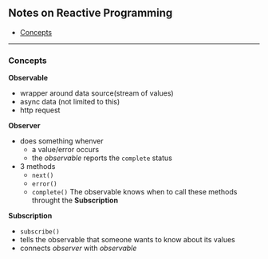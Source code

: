 ## Notes on Reactive Programming

- [Concepts](#concepts)  

---

### Concepts

**Observable**
- wrapper around data source(stream of values)
- async data (not limited to this)
- http request

**Observer**
- does something whenver
    - a value/error occurs
    - the *observable* reports the `complete` status
- 3 methods
    - `next()`
    - `error()`
    - `complete()`
The observable knows when to call these methods throught the **Subscription**

**Subscription**
- `subscribe()`
- tells the observable that someone wants to know about its values
- connects _observer_ with _observable_
